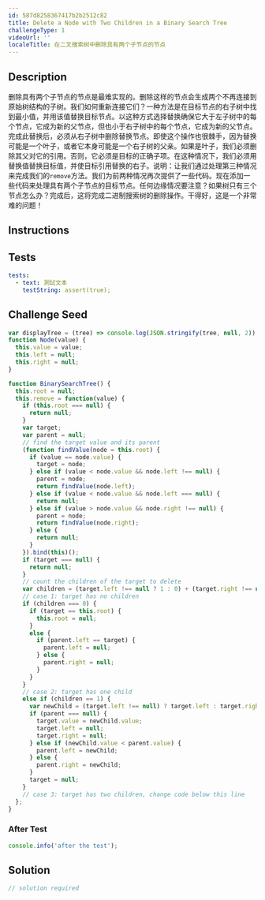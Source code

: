 ```yaml
---
id: 587d8258367417b2b2512c82
title: Delete a Node with Two Children in a Binary Search Tree
challengeType: 1
videoUrl: ''
localeTitle: 在二叉搜索树中删除具有两个子节点的节点
---
```


## Description
<section id="description">删除具有两个子节点的节点是最难实现的。删除这样的节点会生成两个不再连接到原始树结构的子树。我们如何重新连接它们？一种方法是在目标节点的右子树中找到最小值，并用该值替换目标节点。以这种方式选择替换确保它大于左子树中的每个节点，它成为新的父节点，但也小于右子树中的每个节点，它成为新的父节点。完成此替换后，必须从右子树中删除替换节点。即使这个操作也很棘手，因为替换可能是一个叶子，或者它本身可能是一个右子树的父亲。如果是叶子，我们必须删除其父对它的引用。否则，它必须是目标的正确子项。在这种情况下，我们必须用替换值替换目标值，并使目标引用替换的右子。说明：让我们通过处理第三种情况来完成我们的<code>remove</code>方法。我们为前两种情况再次提供了一些代码。现在添加一些代码来处理具有两个子节点的目标节点。任何边缘情况要注意？如果树只有三个节点怎么办？完成后，这将完成二进制搜索树的删除操作。干得好，这是一个非常难的问题！ </section>

## Instructions
<section id="instructions">
</section>

## Tests
<section id='tests'>

```yml
tests:
  - text: 測試文本
    testString: assert(true);

```

</section>

## Challenge Seed
<section id='challengeSeed'>

<div id='js-seed'>

```js
var displayTree = (tree) => console.log(JSON.stringify(tree, null, 2));
function Node(value) {
  this.value = value;
  this.left = null;
  this.right = null;
}

function BinarySearchTree() {
  this.root = null;
  this.remove = function(value) {
    if (this.root === null) {
      return null;
    }
    var target;
    var parent = null;
    // find the target value and its parent
    (function findValue(node = this.root) {
      if (value == node.value) {
        target = node;
      } else if (value < node.value && node.left !== null) {
        parent = node;
        return findValue(node.left);
      } else if (value < node.value && node.left === null) {
        return null;
      } else if (value > node.value && node.right !== null) {
        parent = node;
        return findValue(node.right);
      } else {
        return null;
      }
    }).bind(this)();
    if (target === null) {
      return null;
    }
    // count the children of the target to delete
    var children = (target.left !== null ? 1 : 0) + (target.right !== null ? 1 : 0);
    // case 1: target has no children
    if (children === 0) {
      if (target == this.root) {
        this.root = null;
      }
      else {
        if (parent.left == target) {
          parent.left = null;
        } else {
          parent.right = null;
        }
      }
    }
    // case 2: target has one child
    else if (children == 1) {
      var newChild = (target.left !== null) ? target.left : target.right;
      if (parent === null) {
        target.value = newChild.value;
        target.left = null;
        target.right = null;
      } else if (newChild.value < parent.value) {
        parent.left = newChild;
      } else {
        parent.right = newChild;
      }
      target = null;
    }
    // case 3: target has two children, change code below this line
  };
}

```

</div>


### After Test
<div id='js-teardown'>

```js
console.info('after the test');
```

</div>

</section>

## Solution
<section id='solution'>

```js
// solution required
```
</section>
